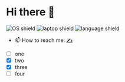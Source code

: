 # Hi there &#128074;

 ![OS shield](https://img.shields.io/badge/OS-Fedora-blue?style=plastic&logo=fedora)
 ![laptop shield](https://img.shields.io/badge/ThinkPad-AMD-red?style=plastic&logo=lenovo)
 ![language shield](https://img.shields.io/badge/Python-green?style=plastic&logo=python&labelColor=green)

- 📫 How to reach me: [&#9997;](mailto:maksim.g00gle@gmail.com)

- [ ] one
- [x] two
- [x] three
- [ ] four

